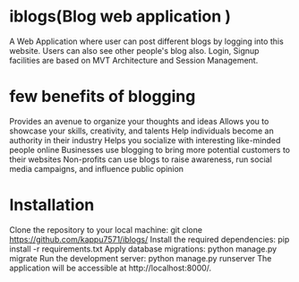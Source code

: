 # iblogs(Blog web application )
A Web Application where user can post different blogs by logging into this website. 
Users can also see other people's blog also. 
Login, Signup facilities are based on MVT Architecture and Session Management.

# few benefits of blogging
Provides an avenue to organize your thoughts and ideas
Allows you to showcase your skills, creativity, and talents
Help individuals become an authority in their industry
Helps you socialize with interesting like-minded people online
Businesses use blogging to bring more potential customers to their websites
Non-profits can use blogs to raise awareness, run social media campaigns, and influence public opinion

# Installation
Clone the repository to your local machine: git clone https://github.com/kappu7571/iblogs/
Install the required dependencies: pip install -r requirements.txt
Apply database migrations: python manage.py migrate
Run the development server: python manage.py runserver
The application will be accessible at http://localhost:8000/.
